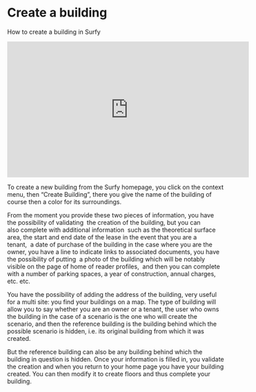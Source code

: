 # Create a building 

How to create a building in Surfy


<iframe width="560" height="315" src="https://www.youtube.com/embed/M26SIN2q0Mk?si=HRkAhR7rLpw4F4sY&hl=en" title="Create a building" frameborder="0" allow="accelerometer; autoplay; clipboard-write; encrypted-media; gyroscope; picture-in-picture; web-share" allowfullscreen></iframe>


To create a new building from the Surfy homepage, you click on the context menu, then “Create Building”, there you give the name of the building of course then a color for its surroundings.

From the moment you provide these two pieces of information, you have the possibility of validating  the creation of the building, but you can also complete with additional information  such as the theoretical surface area, the start and end date of the lease in the event that you are a tenant,  a date of purchase of the building in the case where you are the owner, you have a line to indicate links to associated documents, you have the possibility of putting  a photo of the building which will be notably visible on the page of home of reader profiles,  and then you can complete with a number of parking spaces, a year of construction, annual charges, etc. etc.
 
You have the possibility of adding the address of the building, very useful for a multi site: you find your buildings on a map. The type of building will allow you to say whether you are an owner or a tenant, the user who owns the building in the case of a scenario is the one who will create the scenario, and then the reference building is the building behind which the possible scenario is hidden, i.e. its original building from which it was created.
 
But the reference building can also be any building behind which the building in question is hidden. Once your information is filled in, you validate the creation and when you return to your home page you have your building created. You can then modify it to create floors and thus complete your building.